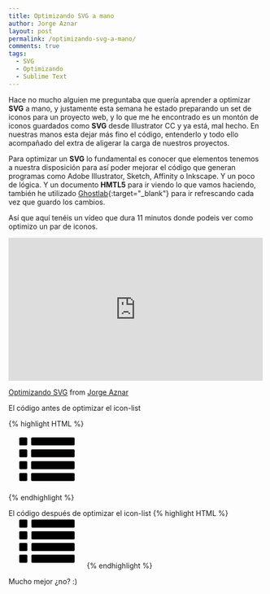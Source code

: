 ```yaml
---
title: Optimizando SVG a mano
author: Jorge Aznar
layout: post
permalink: /optimizando-svg-a-mano/
comments: true
tags:
  - SVG
  - Optimizando
  - Sublime Text
---
```


Hace no mucho alguien me preguntaba que quería aprender a optimizar **SVG** a mano, y justamente esta semana he estado preparando un set de iconos para un proyecto web, y lo que me he encontrado es un montón de iconos guardados como **SVG** desde Illustrator CC y ya está, mal hecho. En nuestras manos esta dejar más fino el código, entenderlo y todo ello acompañado del extra de aligerar la carga de nuestros proyectos.

<!--more-->

Para optimizar un **SVG** lo fundamental es conocer que elementos tenemos a nuestra disposición para así poder mejorar el código que generan programas como Adobe Illustrator, Sketch, Affinity o Inkscape. Y un poco de lógica. Y un documento **HMTL5** para ir viendo lo que vamos haciendo, también he utilizado [Ghostlab](http://vanamco.com/ghostlab/){:target="_blank"} para ir refrescando cada vez que guardo los cambios.

Así que aquí tenéis un vídeo que dura 11 minutos donde podeis ver como optimizo un par de iconos.

<iframe src="http://player.vimeo.com/video/118855014" width="500" height="281" frameborder="0" webkitallowfullscreen mozallowfullscreen allowfullscreen></iframe> <p><a href="http://vimeo.com/118855014">Optimizando SVG</a> from <a href="http://vimeo.com/jorgeatgu">Jorge Aznar</a>


El código antes de optimizar el icon-list

{% highlight HTML %}
<!-- Generator: Adobe Illustrator 18.1.1, SVG Export Plug-In . SVG Version: 6.00 Build 0)  -->
<svg version="1.1" id="Capa_1" xmlns="http://www.w3.org/2000/svg" xmlns:xlink="http://www.w3.org/1999/xlink" x="0px" y="0px"
	 width="150px" height="100px" viewBox="0 0 150 100" enable-background="new 0 0 150 100" xml:space="preserve">
<g>
	<path fill="#010202" d="M34.8,27.9H23.1c-0.5,0-1,0.2-1.4,0.6c-0.4,0.4-0.6,0.8-0.6,1.4v11.7c0,0.5,0.2,1,0.6,1.4
		c0.4,0.4,0.8,0.6,1.4,0.6h11.7c0.5,0,1-0.2,1.4-0.6c0.4-0.4,0.6-0.8,0.6-1.4V29.9c0-0.5-0.2-1-0.6-1.4
		C35.7,28.1,35.3,27.9,34.8,27.9z"/>
	<path fill="#010202" d="M34.8,74.5H23.1c-0.5,0-1,0.2-1.4,0.6c-0.4,0.4-0.6,0.8-0.6,1.4v11.7c0,0.5,0.2,1,0.6,1.4
		c0.4,0.4,0.8,0.6,1.4,0.6h11.7c0.5,0,1-0.2,1.4-0.6c0.4-0.4,0.6-0.8,0.6-1.4V76.5c0-0.5-0.2-1-0.6-1.4
		C35.7,74.7,35.3,74.5,34.8,74.5z"/>
	<path fill="#010202" d="M34.8,51.2H23.1c-0.5,0-1,0.2-1.4,0.6c-0.4,0.4-0.6,0.8-0.6,1.4v11.7c0,0.5,0.2,1,0.6,1.4
		c0.4,0.4,0.8,0.6,1.4,0.6h11.7c0.5,0,1-0.2,1.4-0.6c0.4-0.4,0.6-0.8,0.6-1.4V53.2c0-0.5-0.2-1-0.6-1.4
		C35.7,51.4,35.3,51.2,34.8,51.2z"/>
	<path fill="#010202" d="M34.8,4.6H23.1c-0.5,0-1,0.2-1.4,0.6c-0.4,0.4-0.6,0.8-0.6,1.4v11.7c0,0.5,0.2,1,0.6,1.4
		c0.4,0.4,0.8,0.6,1.4,0.6h11.7c0.5,0,1-0.2,1.4-0.6c0.4-0.4,0.6-0.8,0.6-1.4V6.6c0-0.5-0.2-1-0.6-1.4C35.7,4.8,35.3,4.6,34.8,4.6z"
		/>
	<path fill="#010202" d="M128,74.5H46.4c-0.5,0-1,0.2-1.4,0.6c-0.4,0.4-0.6,0.8-0.6,1.4v11.7c0,0.5,0.2,1,0.6,1.4
		c0.4,0.4,0.8,0.6,1.4,0.6H128c0.5,0,1-0.2,1.4-0.6c0.4-0.4,0.6-0.8,0.6-1.4V76.5c0-0.5-0.2-1-0.6-1.4C129,74.7,128.5,74.5,128,74.5
		z"/>
	<path fill="#010202" d="M128,51.2H46.4c-0.5,0-1,0.2-1.4,0.6s-0.6,0.8-0.6,1.4v11.7c0,0.5,0.2,1,0.6,1.4c0.4,0.4,0.8,0.6,1.4,0.6
		H128c0.5,0,1-0.2,1.4-0.6c0.4-0.4,0.6-0.8,0.6-1.4V53.2c0-0.5-0.2-1-0.6-1.4C129,51.4,128.5,51.2,128,51.2z"/>
	<path fill="#010202" d="M129.3,5.2c-0.4-0.4-0.8-0.6-1.4-0.6H46.4c-0.5,0-1,0.2-1.4,0.6S44.5,6,44.5,6.6v11.7c0,0.5,0.2,1,0.6,1.4
		c0.4,0.4,0.8,0.6,1.4,0.6H128c0.5,0,1-0.2,1.4-0.6c0.4-0.4,0.6-0.8,0.6-1.4V6.6C129.9,6,129.7,5.6,129.3,5.2z"/>
	<path fill="#010202" d="M128,27.9H46.4c-0.5,0-1,0.2-1.4,0.6c-0.4,0.4-0.6,0.8-0.6,1.4v11.7c0,0.5,0.2,1,0.6,1.4
		c0.4,0.4,0.8,0.6,1.4,0.6H128c0.5,0,1-0.2,1.4-0.6c0.4-0.4,0.6-0.8,0.6-1.4V29.9c0-0.5-0.2-1-0.6-1.4C129,28.1,128.5,27.9,128,27.9
		z"/>
</g>
</svg>

{% endhighlight %}


El código después de optimizar el icon-list
{% highlight HTML %}
<svg xmlns="http://www.w3.org/2000/svg" xmlns:xlink="http://www.w3.org/1999/xlink" width="150px" height="100px" viewBox="0 0 150 100">
	<defs>
		<g id="first-line">
			<rect x="21" y="4" width="16" height="16" fill="#000" rx="2"/>
			<rect x="45" y="4" width="85" height="16" fill="#000" rx="2"/>
		</g>
	</defs>
	<use xlink:href="#first-line"/>
	<use xlink:href="#first-line" y="23"/>
	<use xlink:href="#first-line" y="46"/>
	<use xlink:href="#first-line" y="69"/>
</svg>
{% endhighlight %}


Mucho mejor ¿no? :)


